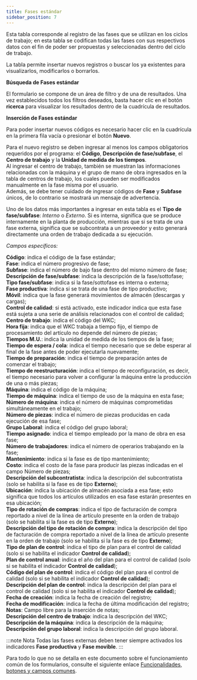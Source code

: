 ```yaml
---
title: Fases estándar
sidebar_position: 7
---
```


Esta tabla corresponde al registro de las fases que se utilizan en los ciclos de trabajo; en esta tabla se codifican todas las fases con sus respectivos datos con el fin de poder ser propuestas y seleccionadas dentro del ciclo de trabajo.

La tabla permite insertar nuevos registros o buscar los ya existentes para visualizarlos, modificarlos o borrarlos.

**Búsqueda de Fases estándar**

El formulario se compone de un área de filtro y de una de resultados. Una vez establecidos todos los filtros deseados, basta hacer clic en el botón **ricerca** para visualizar los resultados dentro de la cuadrícula de resultados.

**Inserción de Fases estándar**

Para poder insertar nuevos códigos es necesario hacer clic en la cuadrícula en la primera fila vacía o presionar el botón **Nuevo**.

Para el nuevo registro se deben ingresar al menos los campos obligatorios requeridos por el programa: el **Código**, **Descripción de fase/subfase**, el **Centro de trabajo** y la **Unidad de medida de los tiempos**.  
Al ingresar el centro de trabajo, también se muestran las informaciones relacionadas con la máquina y el grupo de mano de obra ingresados en la tabla de centros de trabajo, los cuales pueden ser modificados manualmente en la fase misma por el usuario.  
Además, se debe tener cuidado de ingresar códigos de **Fase** y **Subfase** únicos, de lo contrario se mostrará un mensaje de advertencia.

Uno de los datos más importantes a ingresar en esta tabla es el **Tipo de fase/subfase**: *Interno* o *Externo*. Si es interna, significa que se produce internamente en la planta de producción, mientras que si se trata de una fase externa, significa que se subcontrata a un proveedor y esto generará directamente una orden de trabajo dedicada a su ejecución.

*Campos específicos:*

**Código**: indica el código de la fase estándar;  
**Fase**: indica el número progresivo de fase;  
**Subfase**: indica el número de bajo fase dentro del mismo número de fase;  
**Descripción de fase/subfase**: indica la descripción de la fase/sottofase;  
**Tipo fase/subfase**: indica si la fase/sottofase es interna o externa;  
**Fase productiva**: indica si se trata de una fase de tipo productivo;  
**Móvil**: indica que la fase generará movimientos de almacén (descargas y cargas);  
**Control de calidad**: si está activado, este indicador indica que esta fase está sujeta a una serie de análisis relacionados con el control de calidad;  
**Centro de trabajo**: indica el código del WKC;  
**Hora fija**: indica que el WKC trabaja a tiempo fijo, el tiempo de procesamiento del artículo no depende del número de piezas;  
**Tiempos M.U.**: indica la unidad de medida de los tiempos de la fase;  
**Tiempo de espera / cola**: indica el tiempo necesario que se debe esperar al final de la fase antes de poder ejecutarla nuevamente;  
**Tiempo de preparación**: indica el tiempo de preparación antes de comenzar el trabajo;  
**Tiempo de reestructuración**: indica el tiempo de reconfiguración, es decir, el tiempo necesario para volver a configurar la máquina entre la producción de una o más piezas;  
**Máquina**: indica el código de la máquina;  
**Tiempo de máquina**: indica el tiempo de uso de la máquina en esta fase;  
**Número de máquina**: indica el número de máquinas comprometidas simultáneamente en el trabajo;  
**Número de piezas**: indica el número de piezas producidas en cada ejecución de esa fase;  
**Grupo Laboral**: indica el código del grupo laboral;  
**Tiempo asignado**: indica el tiempo empleado por la mano de obra en esa fase;  
**Número de trabajadores**: indica el número de operarios trabajando en la fase;  
**Mantenimiento**: indica si la fase es de tipo mantenimiento;  
**Costo**: indica el costo de la fase para producir las piezas indicadas en el campo Número de piezas;  
**Descripción del subcontratista**: indica la descripción del subcontratista (solo se habilita si la fase es de tipo **Externo**);  
**Ubicación**: indica la ubicación de almacén asociada a esa fase; esto significa que todos los artículos utilizados en esa fase estarán presentes en esa ubicación;  
**Tipo de rotación de compras**: indica el tipo de facturación de compra reportado a nivel de la línea de artículo presente en la orden de trabajo (solo se habilita si la fase es de tipo **Externo**);  
**Descripción del tipo de rotación de compra**: indica la descripción del tipo de facturación de compra reportado a nivel de la línea de artículo presente en la orden de trabajo (solo se habilita si la fase es de tipo **Externo**);  
**Tipo de plan de control**: indica el tipo de plan para el control de calidad (solo si se habilita el indicador **Control de calidad**);  
**Plan de control anual**: indica el año del plan para el control de calidad (solo si se habilita el indicador **Control de calidad**);  
**Código del plan de control**: indica el código del plan para el control de calidad (solo si se habilita el indicador **Control de calidad**);  
**Descripción del plan de control**: indica la descripción del plan para el control de calidad (solo si se habilita el indicador **Control de calidad**);  
**Fecha de creación**: indica la fecha de creación del registro;  
**Fecha de modificación**: indica la fecha de última modificación del registro;  
**Notas**: Campo libre para la inserción de notas;  
**Descripción del centro de trabajo**: indica la descripción del WKC;  
**Descripción de la máquina**: indica la descripción de la máquina;  
**Descripción del grupo laboral**: indica la descripción del grupo laboral.

:::note Nota
Todas las fases externas deben tener siempre activados los indicadores **Fase productiva** y **Fase movible**.
:::

Para todo lo que no se detalla en este documento sobre el funcionamiento común de los formularios, consulte el siguiente enlace [Funcionalidades, botones y campos comunes](/docs/guide/common).